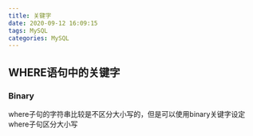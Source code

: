 ```yaml
---
title: 关键字
date: 2020-09-12 16:09:15
tags: MySQL
categories: MySQL
---
```

## WHERE语句中的关键字

### Binary

where子句的字符串比较是不区分大小写的，但是可以使用binary关键字设定where子句区分大小写
